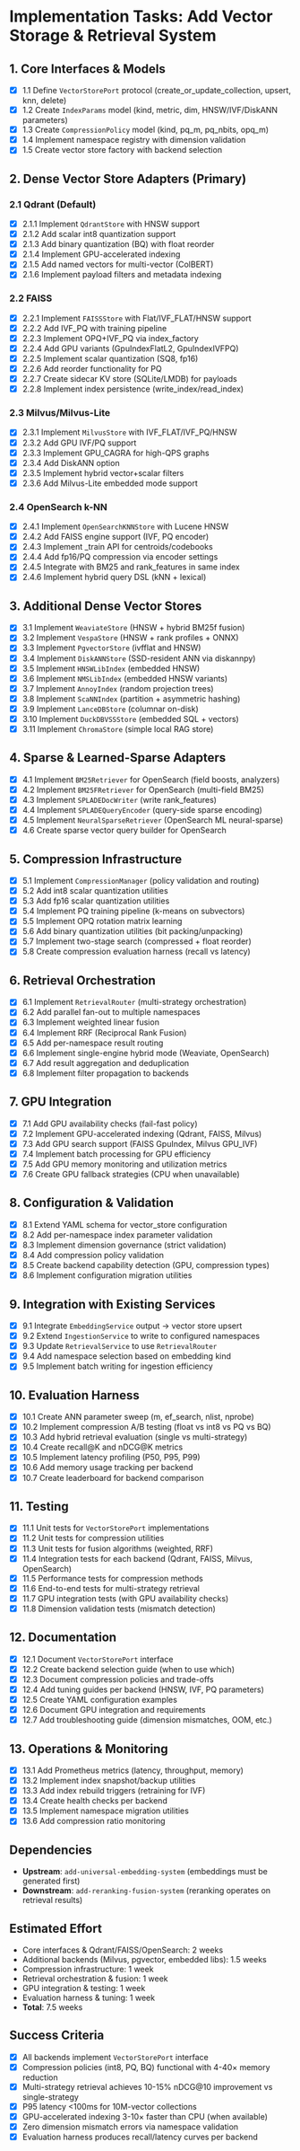 # Implementation Tasks: Add Vector Storage & Retrieval System

## 1. Core Interfaces & Models

- [x] 1.1 Define `VectorStorePort` protocol (create_or_update_collection, upsert, knn, delete)
- [x] 1.2 Create `IndexParams` model (kind, metric, dim, HNSW/IVF/DiskANN parameters)
- [x] 1.3 Create `CompressionPolicy` model (kind, pq_m, pq_nbits, opq_m)
- [x] 1.4 Implement namespace registry with dimension validation
- [x] 1.5 Create vector store factory with backend selection

## 2. Dense Vector Store Adapters (Primary)

### 2.1 Qdrant (Default)

- [x] 2.1.1 Implement `QdrantStore` with HNSW support
- [x] 2.1.2 Add scalar int8 quantization support
- [x] 2.1.3 Add binary quantization (BQ) with float reorder
- [x] 2.1.4 Implement GPU-accelerated indexing
- [x] 2.1.5 Add named vectors for multi-vector (ColBERT)
- [x] 2.1.6 Implement payload filters and metadata indexing

### 2.2 FAISS

- [x] 2.2.1 Implement `FAISSStore` with Flat/IVF_FLAT/HNSW support
- [x] 2.2.2 Add IVF_PQ with training pipeline
- [x] 2.2.3 Implement OPQ+IVF_PQ via index_factory
- [x] 2.2.4 Add GPU variants (GpuIndexFlatL2, GpuIndexIVFPQ)
- [x] 2.2.5 Implement scalar quantization (SQ8, fp16)
- [x] 2.2.6 Add reorder functionality for PQ
- [x] 2.2.7 Create sidecar KV store (SQLite/LMDB) for payloads
- [x] 2.2.8 Implement index persistence (write_index/read_index)

### 2.3 Milvus/Milvus-Lite

- [x] 2.3.1 Implement `MilvusStore` with IVF_FLAT/IVF_PQ/HNSW
- [x] 2.3.2 Add GPU IVF/PQ support
- [x] 2.3.3 Implement GPU_CAGRA for high-QPS graphs
- [x] 2.3.4 Add DiskANN option
- [x] 2.3.5 Implement hybrid vector+scalar filters
- [x] 2.3.6 Add Milvus-Lite embedded mode support

### 2.4 OpenSearch k-NN

- [x] 2.4.1 Implement `OpenSearchKNNStore` with Lucene HNSW
- [x] 2.4.2 Add FAISS engine support (IVF, PQ encoder)
- [x] 2.4.3 Implement _train API for centroids/codebooks
- [x] 2.4.4 Add fp16/PQ compression via encoder settings
- [x] 2.4.5 Integrate with BM25 and rank_features in same index
- [x] 2.4.6 Implement hybrid query DSL (kNN + lexical)

## 3. Additional Dense Vector Stores

- [x] 3.1 Implement `WeaviateStore` (HNSW + hybrid BM25f fusion)
- [x] 3.2 Implement `VespaStore` (HNSW + rank profiles + ONNX)
- [x] 3.3 Implement `PgvectorStore` (ivfflat and HNSW)
- [x] 3.4 Implement `DiskANNStore` (SSD-resident ANN via diskannpy)
- [x] 3.5 Implement `HNSWLibIndex` (embedded HNSW)
- [x] 3.6 Implement `NMSLibIndex` (embedded HNSW variants)
- [x] 3.7 Implement `AnnoyIndex` (random projection trees)
- [x] 3.8 Implement `ScaNNIndex` (partition + asymmetric hashing)
- [x] 3.9 Implement `LanceDBStore` (columnar on-disk)
- [x] 3.10 Implement `DuckDBVSSStore` (embedded SQL + vectors)
- [x] 3.11 Implement `ChromaStore` (simple local RAG store)

## 4. Sparse & Learned-Sparse Adapters

- [x] 4.1 Implement `BM25Retriever` for OpenSearch (field boosts, analyzers)
- [x] 4.2 Implement `BM25FRetriever` for OpenSearch (multi-field BM25)
- [x] 4.3 Implement `SPLADEDocWriter` (write rank_features)
- [x] 4.4 Implement `SPLADEQueryEncoder` (query-side sparse encoding)
- [x] 4.5 Implement `NeuralSparseRetriever` (OpenSearch ML neural-sparse)
- [x] 4.6 Create sparse vector query builder for OpenSearch

## 5. Compression Infrastructure

- [x] 5.1 Implement `CompressionManager` (policy validation and routing)
- [x] 5.2 Add int8 scalar quantization utilities
- [x] 5.3 Add fp16 scalar quantization utilities
- [x] 5.4 Implement PQ training pipeline (k-means on subvectors)
- [x] 5.5 Implement OPQ rotation matrix learning
- [x] 5.6 Add binary quantization utilities (bit packing/unpacking)
- [x] 5.7 Implement two-stage search (compressed + float reorder)
- [x] 5.8 Create compression evaluation harness (recall vs latency)

## 6. Retrieval Orchestration

- [x] 6.1 Implement `RetrievalRouter` (multi-strategy orchestration)
- [x] 6.2 Add parallel fan-out to multiple namespaces
- [x] 6.3 Implement weighted linear fusion
- [x] 6.4 Implement RRF (Reciprocal Rank Fusion)
- [x] 6.5 Add per-namespace result routing
- [x] 6.6 Implement single-engine hybrid mode (Weaviate, OpenSearch)
- [x] 6.7 Add result aggregation and deduplication
- [x] 6.8 Implement filter propagation to backends

## 7. GPU Integration

- [x] 7.1 Add GPU availability checks (fail-fast policy)
- [x] 7.2 Implement GPU-accelerated indexing (Qdrant, FAISS, Milvus)
- [x] 7.3 Add GPU search support (FAISS GpuIndex, Milvus GPU_IVF)
- [x] 7.4 Implement batch processing for GPU efficiency
- [x] 7.5 Add GPU memory monitoring and utilization metrics
- [x] 7.6 Create GPU fallback strategies (CPU when unavailable)

## 8. Configuration & Validation

- [x] 8.1 Extend YAML schema for vector_store configuration
- [x] 8.2 Add per-namespace index parameter validation
- [x] 8.3 Implement dimension governance (strict validation)
- [x] 8.4 Add compression policy validation
- [x] 8.5 Create backend capability detection (GPU, compression types)
- [x] 8.6 Implement configuration migration utilities

## 9. Integration with Existing Services

- [x] 9.1 Integrate `EmbeddingService` output → vector store upsert
- [x] 9.2 Extend `IngestionService` to write to configured namespaces
- [x] 9.3 Update `RetrievalService` to use `RetrievalRouter`
- [x] 9.4 Add namespace selection based on embedding kind
- [x] 9.5 Implement batch writing for ingestion efficiency

## 10. Evaluation Harness

- [x] 10.1 Create ANN parameter sweep (m, ef_search, nlist, nprobe)
- [x] 10.2 Implement compression A/B testing (float vs int8 vs PQ vs BQ)
- [x] 10.3 Add hybrid retrieval evaluation (single vs multi-strategy)
- [x] 10.4 Create recall@K and nDCG@K metrics
- [x] 10.5 Implement latency profiling (P50, P95, P99)
- [x] 10.6 Add memory usage tracking per backend
- [x] 10.7 Create leaderboard for backend comparison

## 11. Testing

- [x] 11.1 Unit tests for `VectorStorePort` implementations
- [x] 11.2 Unit tests for compression utilities
- [x] 11.3 Unit tests for fusion algorithms (weighted, RRF)
- [x] 11.4 Integration tests for each backend (Qdrant, FAISS, Milvus, OpenSearch)
- [x] 11.5 Performance tests for compression methods
- [x] 11.6 End-to-end tests for multi-strategy retrieval
- [x] 11.7 GPU integration tests (with GPU availability checks)
- [x] 11.8 Dimension validation tests (mismatch detection)

## 12. Documentation

- [x] 12.1 Document `VectorStorePort` interface
- [x] 12.2 Create backend selection guide (when to use which)
- [x] 12.3 Document compression policies and trade-offs
- [x] 12.4 Add tuning guides per backend (HNSW, IVF, PQ parameters)
- [x] 12.5 Create YAML configuration examples
- [x] 12.6 Document GPU integration and requirements
- [x] 12.7 Add troubleshooting guide (dimension mismatches, OOM, etc.)

## 13. Operations & Monitoring

- [x] 13.1 Add Prometheus metrics (latency, throughput, memory)
- [x] 13.2 Implement index snapshot/backup utilities
- [x] 13.3 Add index rebuild triggers (retraining for IVF)
- [x] 13.4 Create health checks per backend
- [x] 13.5 Implement namespace migration utilities
- [x] 13.6 Add compression ratio monitoring

## Dependencies

- **Upstream**: `add-universal-embedding-system` (embeddings must be generated first)
- **Downstream**: `add-reranking-fusion-system` (reranking operates on retrieval results)

## Estimated Effort

- Core interfaces & Qdrant/FAISS/OpenSearch: 2 weeks
- Additional backends (Milvus, pgvector, embedded libs): 1.5 weeks
- Compression infrastructure: 1 week
- Retrieval orchestration & fusion: 1 week
- GPU integration & testing: 1 week
- Evaluation harness & tuning: 1 week
- **Total**: 7.5 weeks

## Success Criteria

- [x] All backends implement `VectorStorePort` interface
- [x] Compression policies (int8, PQ, BQ) functional with 4-40× memory reduction
- [x] Multi-strategy retrieval achieves 10-15% nDCG@10 improvement vs single-strategy
- [x] P95 latency <100ms for 10M-vector collections
- [x] GPU-accelerated indexing 3-10× faster than CPU (when available)
- [x] Zero dimension mismatch errors via namespace validation
- [x] Evaluation harness produces recall/latency curves per backend
